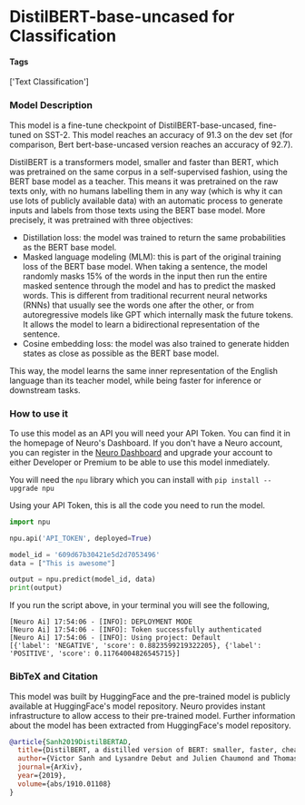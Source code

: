 # DistilBERT-base-uncased for Classification

#### Tags

['Text Classification']

### Model Description

This model is a fine-tune checkpoint of DistilBERT-base-uncased, fine-tuned on SST-2. This model reaches an accuracy of 91.3 on the dev set (for comparison, Bert bert-base-uncased version reaches an accuracy of 92.7).

DistilBERT is a transformers model, smaller and faster than BERT, which was pretrained on the same corpus in a self-supervised fashion, using the BERT base model as a teacher. This means it was pretrained on the raw texts only, with no humans labelling them in any way (which is why it can use lots of publicly available data) with an automatic process to generate inputs and labels from those texts using the BERT base model. More precisely, it was pretrained with three objectives:

- Distillation loss: the model was trained to return the same probabilities as the BERT base model.
- Masked language modeling (MLM): this is part of the original training loss of the BERT base model. When taking a sentence, the model randomly masks 15% of the words in the input then run the entire masked sentence through the model and has to predict the masked words. This is different from traditional recurrent neural networks (RNNs) that usually see the words one after the other, or from autoregressive models like GPT which internally mask the future tokens. It allows the model to learn a bidirectional representation of the sentence.
- Cosine embedding loss: the model was also trained to generate hidden states as close as possible as the BERT base model.

This way, the model learns the same inner representation of the English language than its teacher model, while being faster for inference or downstream tasks.

### How to use it

To use this model as an API you will need your API Token. You can find it in the homepage of Neuro's Dashboard. If you don't have a Neuro account, you can register in the [Neuro Dashboard](https://dashboard.getneuro.ai/) and upgrade your account to either Developer or Premium to be able to use this model inmediately.

You will need the `npu` library which you can install with `pip install --upgrade npu`

Using your API Token, this is all the code you need to run the model.

```python
import npu

npu.api('API_TOKEN', deployed=True)

model_id = '609d67b30421e5d2d7053496'
data = ["This is awesome"]

output = npu.predict(model_id, data)
print(output)
```

If you run the script above, in your terminal you will see the following,

```
[Neuro Ai] 17:54:06 - [INFO]: DEPLOYMENT MODE
[Neuro Ai] 17:54:06 - [INFO]: Token successfully authenticated
[Neuro Ai] 17:54:06 - [INFO]: Using project: Default
[{'label': 'NEGATIVE', 'score': 0.8823599219322205}, {'label': 'POSITIVE', 'score': 0.11764004826545715}]
```

### BibTeX and Citation

This model was built by HuggingFace and the pre-trained model is publicly available at HuggingFace's model repository. Neuro provides instant infrastructure to allow access to their pre-trained model. Further information about the model has been extracted from HuggingFace's model repository.

```bibtex
@article{Sanh2019DistilBERTAD,
  title={DistilBERT, a distilled version of BERT: smaller, faster, cheaper and lighter},
  author={Victor Sanh and Lysandre Debut and Julien Chaumond and Thomas Wolf},
  journal={ArXiv},
  year={2019},
  volume={abs/1910.01108}
}
```

